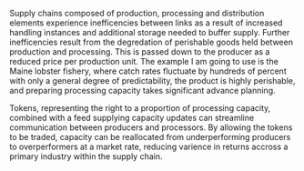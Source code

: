 

Supply chains composed of production, processing and distribution elements experience inefficencies between links as a result of increased handling instances and additional storage needed to buffer supply. Further inefficencies result from the degredation of perishable goods held between production and processing. This is passed down to the producer as a reduced price per production unit. 
The example I am going to use is the Maine lobster fishery, where catch rates fluctuate by hundreds of percent with only a general degree of predictability, the product is highly perishable, and preparing processing capacity takes significant advance planning.

Tokens, representing the right to a proportion of processing capacity, combined with a feed supplying capacity updates can streamline communication between producers and processors. By allowing the tokens to be traded, capacity can be reallocated from underperforming producers to overperformers at a market rate, reducing varience in returns accross a primary industry within the supply chain.
